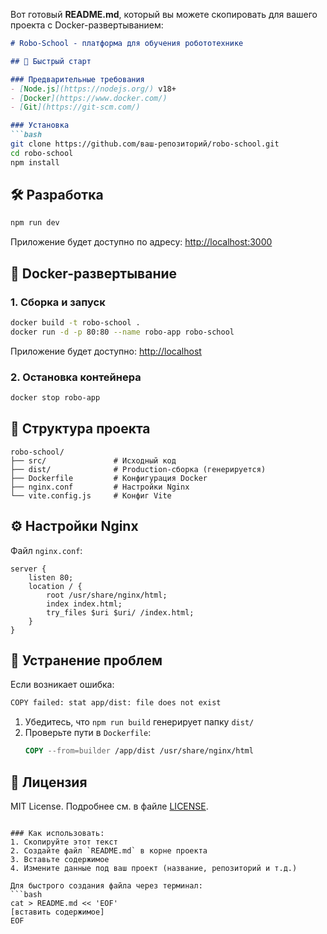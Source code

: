 Вот готовый **README.md**, который вы можете скопировать для вашего проекта с Docker-развертыванием:

```markdown
# Robo-School - платформа для обучения робототехнике

## 🚀 Быстрый старт

### Предварительные требования
- [Node.js](https://nodejs.org/) v18+
- [Docker](https://www.docker.com/)
- [Git](https://git-scm.com/)

### Установка
```bash
git clone https://github.com/ваш-репозиторий/robo-school.git
cd robo-school
npm install
```

## 🛠 Разработка
```bash
npm run dev
```
Приложение будет доступно по адресу: [http://localhost:3000](http://localhost:3000)

## 🐳 Docker-развертывание

### 1. Сборка и запуск
```bash
docker build -t robo-school .
docker run -d -p 80:80 --name robo-app robo-school
```
Приложение будет доступно: [http://localhost](http://localhost)

### 2. Остановка контейнера
```bash
docker stop robo-app
```

## 📁 Структура проекта
```
robo-school/
├── src/               # Исходный код
├── dist/              # Production-сборка (генерируется)
├── Dockerfile         # Конфигурация Docker
├── nginx.conf         # Настройки Nginx
└── vite.config.js     # Конфиг Vite
```

## ⚙️ Настройки Nginx
Файл `nginx.conf`:
```nginx
server {
    listen 80;
    location / {
        root /usr/share/nginx/html;
        index index.html;
        try_files $uri $uri/ /index.html;
    }
}
```

## 🔧 Устранение проблем
Если возникает ошибка:
```bash
COPY failed: stat app/dist: file does not exist
```
1. Убедитесь, что `npm run build` генерирует папку `dist/`
2. Проверьте пути в `Dockerfile`:
   ```dockerfile
   COPY --from=builder /app/dist /usr/share/nginx/html
   ```

## 📜 Лицензия
MIT License. Подробнее см. в файле [LICENSE](LICENSE).
```

### Как использовать:
1. Скопируйте этот текст
2. Создайте файл `README.md` в корне проекта
3. Вставьте содержимое
4. Измените данные под ваш проект (название, репозиторий и т.д.)

Для быстрого создания файла через терминал:
```bash
cat > README.md << 'EOF'
[вставить содержимое]
EOF
```